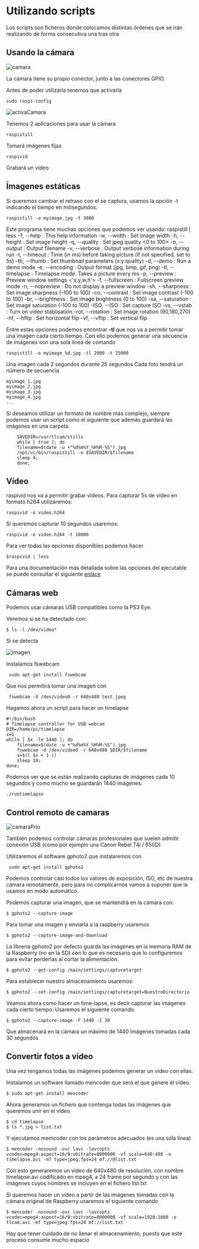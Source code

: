 # Utilizando scripts

Los scripts son ficheros donde colocamos distintas órdenes que se irán realizando de forma consecutiva una tras otra

## Usando la cámara

![camara](./imagenes/camara.png)

La cámara tiene su propio conector, junto a las conectores GPIO.

Antes de poder utilizarla tenemos que activarla

	sudo raspi-config

![activaCamara](./imagenes/activaCamara.png)

Tenemos 2 aplicaciones para usar la cámara

	raspistill

Tomará imágenes fijas

	raspivid

Grabará un vídeo

## Ímagenes estáticas

Si queremos cambiar el retraso con el se captura, usamos la opción -t indicando el tiempo en milisegundos:

	raspistill -o myimage.jpg -t 3000

Este programa tiene muchas opciones que podemos ver usando:
	raspistill | less
	-?, --help
	: This help information
	-w, --width
	: Set image width <size>
	-h, --height : Set image height <size>
	-q, --quality : Set jpeg quality <0 to 100>
	-o, --output : Output filename <filename>
	-v, --verbose : Output verbose information during run
	-t, --timeout : Time (in ms) before taking picture
	(if not specified, set to 5s)
	-th, --thumb
	: Set thumbnail parameters (x:y:quality)
	-d, --demo
	: Run a demo mode
	-e, --encoding : Output format (jpg, bmp, gif, png)
	-tl, --timelapse : Timelapse mode. Takes a picture every <t>ms
	-p, --preview : Preview window settings <'x,y,w,h'>
	-f, --fullscreen : Fullscreen preview mode
	-n, --nopreview : Do not display a preview window
	-sh, --sharpness : Set image sharpness (-100 to 100)
	-co, --contrast : Set image contrast (-100 to 100)
	-br, --brightness : Set image brightness (0 to 100)
	-sa, --saturation : Set image saturation (-100 to 100)
	-ISO, --ISO
	: Set capture ISO
	-vs, --vstab
	: Turn on video stablisation
	-rot, --rotation : Set image rotation (90,180,270)
	-hf, --hflip
	: Set horizontal flip
	-vf, --vflip
	: Set vertical flip

Entre estas opciones podemos encontrar **-tl** que nos va a permitir tomar una imagen cada cierto tiempo. Con ello podemos generar una secuencia de imágenes con una sola línea de comando

	raspistill -o myimage_%d.jpg -tl 2000 -t 25000

Una imagen cada 2 segundos durante 25 segundos Cada foto tendrá un número de secuencia 

	myimage_1.jpg
	myimage_2.jpg
	myimage_3.jpg
	myimage_4.jpg
	...

 Si deseamos utilizar un formato de nombre más complejo, siempre podemos usar un script como el siguiente que además guardará las imágenes en una carpeta

		SAVEDIR=/var/tlcam/stills
		while [ true ]; do
		filename=$(date -u +"%d%m%Y_%H%M-%S").jpg
		/opt/vc/bin/raspistill -o $SAVEDIR/$filename
		sleep 4;
		done;

## Vídeo

raspivid  nos va a permitir grabar vídeos. Para capturar 5s de vídeo en formato h264 utilizaremos:

	raspivid -o video.h264

Si queremos capturar 10 segundos usaremos:

	raspivid -o video.h264 -t 10000

Para ver todas las opciones disponibles podemos hacer

	$raspivid | less

Para una documentación más detallada sobre las opciones del ejecutable se puede consultar el siguiente [enlace](https://github.com/raspberrypi/userland/blob/master/host_applications/linux/apps/raspicam/RaspiCamDocs.odt)

## Cámaras web

Podemos usar cámaras USB compatibles  como  la PS3 Eye.

Veremos si se ha detectado con:

	$ ls -l /dev/video*

Si se detecta

![imagen](./imagenes/webcamdetected.png)

Instalamos fswebcam

	 sudo apt-get install fswebcam

Que nos permitirá tomar una imagen con

	 fswebcam -d /dev/video0 -r 640x480 test.jpeg

Hagamos ahora un script para hacer un timelapse

	#!/bin/bash
	# Timelapse controller for USB webcam
	DIR=/home/pi/timelapse
	x=1
	while [ $x -le 1440 ]; do
		filename=$(date -u +"%d%m%Y_%H%M-%S").jpg
		fswebcam -d /dev/video0 -r 640x480 $DIR/$filename
		x=$(( $x + 1 ))
		sleep 10;
	done;

Podemos ver que se están realizando capturas de imágenes cada 10 segundos y como mucho se guardarán 1440 imágenes.


	./runtimelapse

## Control remoto de camaras

![camaraPrio](./imagenes/camaraPro.png)

También podemos controlar cámaras profesionales que suelen admitir conexión USB (como por ejemplo una Canon Rebel T4i / 650D)

Utilizaremos el software gphoto2 que  instalaremos con 

	 sudo apt-get install gphoto2

Podemos controlar casi todos los valores de exposición, ISO, etc de nuestra cámara remotamente, pero para no complicarnos vamos a suponer que la usamos en modo automático.

Podemos capturar una imagen, que se mantendrá en la cámara con:

	$ gphoto2 --capture-image

Para tomar una imagen y enviarla a la raspberry usaremos

	$ gphoto2 --capture-image-and-download

La librería gphoto2 por defecto guarda las imágenes en la memoria RAM de la Raspberry (no en la SD) con lo que es necesario que lo configuremos para evitar perderlas al cortar la alimentación.

	$ gphoto2 --get-config /main/settings/capturetarget

Para establecer nuestro almacenamiento usaremos:

	$ gphoto2 --set-config /main/settings/capturetarget=NuestroDirectorio

Veamos ahora como hacer un time-lapse, es decir capturar las imágenes cada
cierto tiempo. Usaremos el siguiente comando.

	$ gphoto2 --capture-image -F 1440 -I 30

Que almacenará en la cámara un máximo de 1440 imágenes tomadas cada 30
segundos

## Convertir fotos a vídeo

Una vez tengamos todas las imágenes podemos generar un vídeo con ellas. 

Instalamos un software llamado mencoder que será el que genere el vídeo.

	$ sudo apt-get install mencoder

 Ahora generamos un fichero que contenga todas las imágenes que queremos unir en el vídeo

	$ cd timelapse
	$ ls *.jpg > list.txt

Y ejecutamos memcoder con los parámetros adecuados (es una sóla línea)

	$ mencoder -nosound -ovc lavc -lavcopts vcodec=mpeg4:aspect=16/9:vbitrate=8000000 -vf scale=640:480 -o timelapse.avi -mf type=jpeg:fps=24 mf://@list.txt

Con esto generaremos un vídeo de 640x480 de resolución, con nombre timelapse.avi codificado en mpeg4, a 24 frame por segundo y con las imágenes cuyos nombres se incluyen en el fichero list.txt

Si queremos hacer un vídeo a partir de las imágenes tomadas con la cámara original de Raspberry usaremos el siguiente comando

	$ mencoder -nosound -ovc lavc -lavcopts vcodec=mpeg4:aspect=16/9:vbitrate=8000000 -vf scale=1920:1080 -o tlcam.avi -mf type=jpeg:fps=24 mf://list.txt

Hay que tener cuidado de no llenar el almacenamiento, puesto que este proceso consume mucho espacio